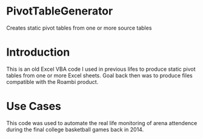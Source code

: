 # PivotTableGenerator
Creates static pivot tables from one or more source tables

# Introduction

This is an old Excel VBA code I used in previous lifes to produce static pivot tables from one or more Excel sheets. Goal back then was to produce files compatible with the Roambi product.

# Use Cases

This code was used to automate the real life monitoring of arena attendence during the final college basketball games back in 2014.
